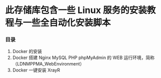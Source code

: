 # 此存储库包含一些 Linux 服务的安装教程与一些全自动化安装脚本

### 目录

1. Docker 的安装
2. Docker 搭建 Nginx MySQL PHP phpMyAdmin 的 WEB 运行环境，简称（LDNMPPMA_WebEnvironment）
3. Docker 一键安装 XrayR
